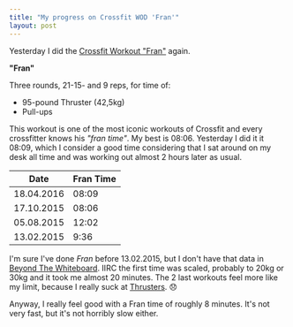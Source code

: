 ```yaml
---
title: "My progress on Crossfit WOD 'Fran'"
layout: post
---
```


Yesterday I did the [Crossfit Workout "Fran"][0] again.

**"Fran"**

Three rounds, 21-15- and 9 reps, for time of:

* 95-pound Thruster (42,5kg)
* Pull-ups

This workout is one of the most iconic workouts of Crossfit and every crossfitter knows his *"fran time"*. My best is 08:06. Yesterday I did it it 08:09, which I consider a good time considering that I sat around on my desk all time and was working out almost 2 hours later as usual.

 Date       | Fran Time 
------------|----------
 18.04.2016 | 08:09
 17.10.2015 | 08:06
 05.08.2015 | 12:02
 13.02.2015 | 9:36

I'm sure I've done *Fran* before 13.02.2015, but I don't have that data in [Beyond The Whiteboard][1]. IIRC the first time was scaled, probably to 20kg or 30kg and it took me almost 20 minutes. The 2 last workouts feel more like my limit, because I really suck at [Thrusters][2]. :disappointed:

Anyway, I really feel good with a Fran time of roughly 8 minutes. It's not very fast, but it's not horribly slow either.

[0]: https://www.crossfit.com/workout/2004/11/21
[1]: https://beyondthewhiteboard.com/members/147555
[2]: https://www.youtube.com/watch?v=aea5BGj9a8Y
